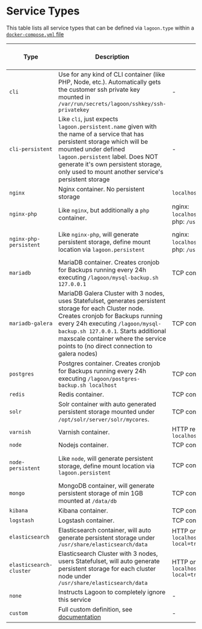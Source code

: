 # Service Types

This table lists all service types that can be defined via `lagoon.type` within a [`docker-compose.yml` file](/using_lagoon/docker-compose_yml.md)

| Type           | Description                                          | Healtcheck      | Exposed Ports | Auto generated routes | Additional customization parameters             |
| ---------------| -----------------------------------------------------|-----------------|-------|-------------| ---------------------------------------------------|
| `cli` | Use for any kind of CLI container (like PHP, Node, etc.). Automatically gets the customer ssh private key mounted in `/var/run/secrets/lagoon/sshkey/ssh-privatekey` | - | - | -|
| `cli-persistent` | Like `cli`, just expects `lagoon.persistent.name` given with the name of a service that has persistent storage which will be mounted under defined `lagoon.persistent` label. Does NOT generate it's own persistent storage, only used to mount another service's persistent storage | - | - | `lagoon.persistent.name`, `lagoon.persistent` |
| `nginx` | Nginx container. No persistent storage | `localhost:50000/nginx_status` | `8080` | yes | - |
| `nginx-php` | Like `nginx`, but additionally a `php` container.  | nginx: `localhost:50000/nginx_status`, php: `/usr/sbin/check_fcgi` |  `8080` | yes | - |
| `nginx-php-persistent` | Like `nginx-php`, will generate persistent storage, define mount location via `lagoon.persistent`  | nginx: `localhost:50000/nginx_status`, php: `/usr/sbin/check_fcgi` | http on `8080` | yes | `lagoon.persistent`, `lagoon.persistent.name`, `lagoon.persistent.size`, `lagoon.persistent.class` |
| `mariadb` | MariaDB container. Creates cronjob for Backups running every 24h executing `/lagoon/mysql-backup.sh 127.0.0.1` | TCP connection on `3306` | `3306` | - | `lagoon.persistent.size` |
| `mariadb-galera` | MariaDB Galera Cluster with 3 nodes, uses Statefulset, generates persistent storage for each Cluster node. Creates cronjob for Backups running every 24h executing `/lagoon/mysql-backup.sh 127.0.0.1`. Starts additional maxscale container where the service points to (no direct connection to galera nodes) | TCP connection on `3306` | `3306` | - | `lagoon.persistent.size` |
| `postgres` | Postgres container. Creates cronjob for Backups running every 24h executing `/lagoon/postgres-backup.sh localhost` | TCP connection on `5432` | `5432` | - | `lagoon.persistent.size` |
| `redis` | Redis container. | TCP connection on `6379` | `6379` | - | - |
| `solr` | Solr container with auto generated persistent storage mounted under `/opt/solr/server/solr/mycores`. | TCP connection on `8983` | `8983` | - | - |
| `varnish` | Varnish container. | HTTP request `localhost:8080/varnish_status` | `8080` | yes | - |
| `node` | Nodejs container. | TCP connection on `3000` | `3000` | yes | - |
| `node-persistent` | Like `node`, will generate persistent storage, define mount location via `lagoon.persistent` | TCP connection on `3000` | `3000` | yes | `lagoon.persistent`, `lagoon.persistent.name`, `lagoon.persistent.size`, `lagoon.persistent.class` |
| `mongo` | MongoDB container, will generate persistent storage of min 1GB mounted at `/data/db` | TCP connection on `27017` | `27017` | - | - |
| `kibana` | Kibana container. | TCP connection on `5601` | `5601` | yes | - |
| `logstash` | Logstash container. | TCP connection on `9600` | `9600` | - | - |
| `elasticsearch` | Elasticsearch container, will auto generate persistent storage under `/usr/share/elasticsearch/data` | HTTP on `localhost:9200/_cluster/health?local=true` | `9200` | - | `lagoon.persistent.size` |
| `elasticsearch-cluster` | Elasticsearch Cluster with 3 nodes, users Statefulset, will auto generate persistent storage for each cluster node under `/usr/share/elasticsearch/data` | HTTP on `localhost:9200/_cluster/health?local=true` | `9200`, `9300` | - | - |
| `none` | Instructs Lagoon to completely ignore this service | - | - | - | - |
| `custom` | Full custom definition, see [documentation](./docker-compose_yml.md) | - | - | - | - |